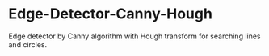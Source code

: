 # Edge-Detector-Canny-Hough
Edge detector by Canny algorithm with Hough transform for searching lines and circles.
